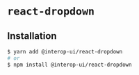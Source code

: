 # `react-dropdown`

## Installation

```sh
$ yarn add @interop-ui/react-dropdown
# or
$ npm install @interop-ui/react-dropdown
```
